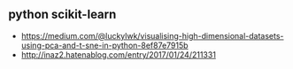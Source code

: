 ## python scikit-learn

- https://medium.com/@luckylwk/visualising-high-dimensional-datasets-using-pca-and-t-sne-in-python-8ef87e7915b
- http://inaz2.hatenablog.com/entry/2017/01/24/211331
